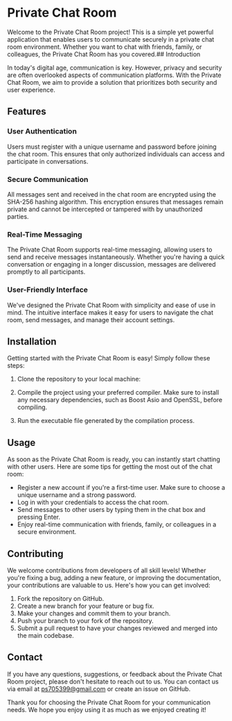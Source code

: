 # Private Chat Room

Welcome to the Private Chat Room project! This is a simple yet powerful application that enables users to communicate securely in a private chat room environment. Whether you want to chat with friends, family, or colleagues, the Private Chat Room has you covered.## Introduction

In today's digital age, communication is key. However, privacy and security are often overlooked aspects of communication platforms. With the Private Chat Room, we aim to provide a solution that prioritizes both security and user experience.

## Features

### User Authentication

Users must register with a unique username and password before joining the chat room. This ensures that only authorized individuals can access and participate in conversations.

### Secure Communication

All messages sent and received in the chat room are encrypted using the SHA-256 hashing algorithm. This encryption ensures that messages remain private and cannot be intercepted or tampered with by unauthorized parties.

### Real-Time Messaging

The Private Chat Room supports real-time messaging, allowing users to send and receive messages instantaneously. Whether you're having a quick conversation or engaging in a longer discussion, messages are delivered promptly to all participants.

### User-Friendly Interface

We've designed the Private Chat Room with simplicity and ease of use in mind. The intuitive interface makes it easy for users to navigate the chat room, send messages, and manage their account settings.

## Installation

Getting started with the Private Chat Room is easy! Simply follow these steps:

1. Clone the repository to your local machine:

2. Compile the project using your preferred compiler. Make sure to install any necessary dependencies, such as Boost Asio and OpenSSL, before compiling.

3. Run the executable file generated by the compilation process.

## Usage

As soon as the Private Chat Room is ready, you can instantly start chatting with other users. Here are some tips for getting the most out of the chat room:
- Register a new account if you're a first-time user. Make sure to choose a unique username and a strong password.
- Log in with your credentials to access the chat room.
- Send messages to other users by typing them in the chat box and pressing Enter.
- Enjoy real-time communication with friends, family, or colleagues in a secure environment.

## Contributing

We welcome contributions from developers of all skill levels! Whether you're fixing a bug, adding a new feature, or improving the documentation, your contributions are valuable to us. Here's how you can get involved:

1. Fork the repository on GitHub.
2. Create a new branch for your feature or bug fix.
3. Make your changes and commit them to your branch.
4. Push your branch to your fork of the repository.
5. Submit a pull request to have your changes reviewed and merged into the main codebase.


## Contact

If you have any questions, suggestions, or feedback about the Private Chat Room project, please don't hesitate to reach out to us. You can contact us via email at ps705399@gmail.com or create an issue on GitHub.

Thank you for choosing the Private Chat Room for your communication needs. We hope you enjoy using it as much as we enjoyed creating it!
